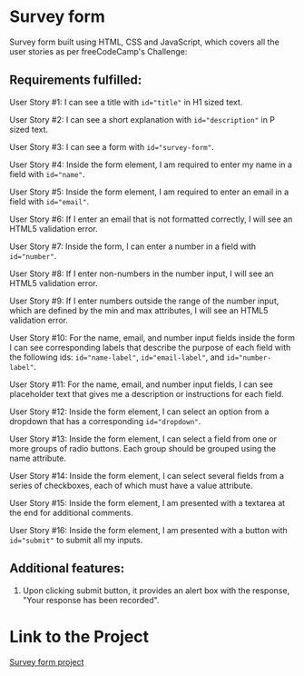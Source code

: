 # Survey form

Survey form built using HTML, CSS and JavaScript, which covers all the user stories as per freeCodeCamp's Challenge:

## Requirements fulfilled:

User Story #1: I can see a title with ```id="title"``` in H1 sized text.

User Story #2: I can see a short explanation with ```id="description"``` in P sized text.

User Story #3: I can see a form with ```id="survey-form"```.

User Story #4: Inside the form element, I am required to enter my name in a field with ```id="name"```.

User Story #5: Inside the form element, I am required to enter an email in a field with ```id="email"```.

User Story #6: If I enter an email that is not formatted correctly, I will see an HTML5 validation error.

User Story #7: Inside the form, I can enter a number in a field with ```id="number"```.

User Story #8: If I enter non-numbers in the number input, I will see an HTML5 validation error.

User Story #9: If I enter numbers outside the range of the number input, which are defined by the min and max attributes, I will see an HTML5 validation error.

User Story #10: For the name, email, and number input fields inside the form I can see corresponding labels that describe the purpose of each field with the following ids: ```id="name-label"```, ```id="email-label"```, and ```id="number-label"```.

User Story #11: For the name, email, and number input fields, I can see placeholder text that gives me a description or instructions for each field.

User Story #12: Inside the form element, I can select an option from a dropdown that has a corresponding ```id="dropdown"```.

User Story #13: Inside the form element, I can select a field from one or more groups of radio buttons. Each group should be grouped using the name attribute.

User Story #14: Inside the form element, I can select several fields from a series of checkboxes, each of which must have a value attribute.

User Story #15: Inside the form element, I am presented with a textarea at the end for additional comments.

User Story #16: Inside the form element, I am presented with a button with ```id="submit"``` to submit all my inputs.

## Additional features:

1. Upon clicking submit button, it provides an alert box with the response, "Your response has been recorded".


# Link to the Project

[Survey form project](https://codepen.io/abhilipsasahoo03/pen/gOXMPbK)
